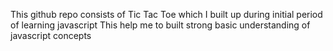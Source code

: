 This github repo consists of Tic Tac Toe which I built up during initial period of learning javascript
This help me to built strong basic understanding of javascript concepts